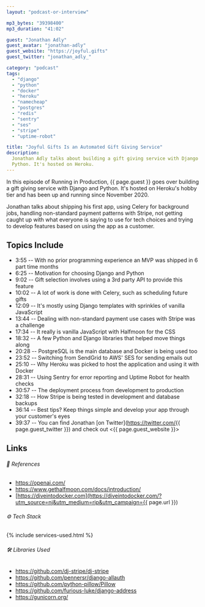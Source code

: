 ```yaml
---
layout: "podcast-or-interview"

mp3_bytes: "39398400"
mp3_duration: "41:02"

guest: "Jonathan Adly"
guest_avatar: "jonathan-adly"
guest_website: "https://joyful.gifts"
guest_twitter: "jonathan_adly_"

category: "podcast"
tags:
  - "django"
  - "python"
  - "docker"
  - "heroku"
  - "namecheap"
  - "postgres"
  - "redis"
  - "sentry"
  - "ses"
  - "stripe"
  - "uptime-robot"

title: "Joyful Gifts Is an Automated Gift Giving Service"
description:
  Jonathan Adly talks about building a gift giving service with Django and
  Python. It's hosted on Heroku.
---
```


In this episode of Running in Production, {{ page.guest }} goes over building a
gift giving service with Django and Python. It's hosted on Heroku's hobby tier
and has been up and running since November 2020.

Jonathan talks about shipping his first app, using Celery for background jobs,
handling non-standard payment patterns with Stripe, not getting caught up with
what everyone is saying to use for tech choices and trying to develop features
based on using the app as a customer.

## Topics Include

- 3:55 -- With no prior programming experience an MVP was shipped in 6 part time months
- 6:25 -- Motivation for choosing Django and Python
- 9:02 -- Gift selection involves using a 3rd party API to provide this feature
- 10:02 -- A lot of work is done with Celery, such as scheduling future gifts
- 12:09 -- It's mostly using Django templates with sprinkles of vanilla JavaScript
- 13:44 -- Dealing with non-standard payment use cases with Stripe was a challenge
- 17:34 -- It really is vanilla JavaScript with Halfmoon for the CSS
- 18:32 -- A few Python and Django libraries that helped move things along
- 20:28 -- PostgreSQL is the main database and Docker is being used too
- 23:52 -- Switching from SendGrid to AWS' SES for sending emails out
- 25:10 -- Why Heroku was picked to host the application and using it with Docker
- 28:31 -- Using Sentry for error reporting and Uptime Robot for health checks
- 30:57 -- The deployment process from development to production
- 32:18 -- How Stripe is being tested in development and database backups
- 36:14 -- Best tips? Keep things simple and develop your app through your customer's eyes
- 39:37 -- You can find Jonathan [on Twitter](https://twitter.com/{{ page.guest_twitter }}) and check out <{{ page.guest_website }}>

## Links

###### 📄 References

- <https://openai.com/>
- <https://www.gethalfmoon.com/docs/introduction/>
- [https://diveintodocker.com](https://diveintodocker.com/?utm_source=nj&utm_medium=rip&utm_campaign={{ page.url }})

###### ⚙️ Tech Stack

{% include services-used.html %}

###### 🛠 Libraries Used

- <https://github.com/dj-stripe/dj-stripe>
- <https://github.com/pennersr/django-allauth>
- <https://github.com/python-pillow/Pillow>
- <https://github.com/furious-luke/django-address>
- <https://gunicorn.org/>
